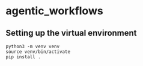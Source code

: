 # agentic_workflows

## Setting up the virtual environment
```
python3 -m venv venv
source venv/bin/activate
pip install .
```